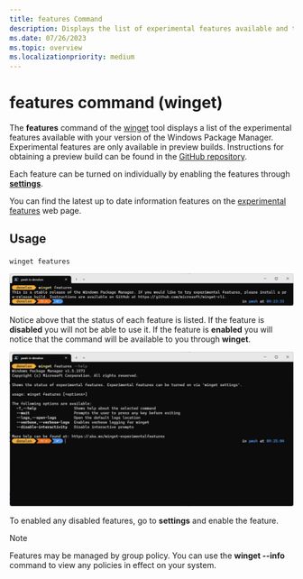 ```yaml
---
title: features Command
description: Displays the list of experimental features available and the state.
ms.date: 07/26/2023
ms.topic: overview
ms.localizationpriority: medium
---
```


# features command (winget)

The **features** command of the [winget](index.md) tool displays a list of the experimental features available with your version of the Windows Package Manager. Experimental features are only available in preview builds. Instructions for obtaining a preview build can be found in the [GitHub repository](https://github.com/microsoft/winget-cli).

Each feature can be turned on individually by enabling the features through [**settings**](./settings.md).

You can find the latest up to date information features on the [experimental features](https://aka.ms/winget-experimentalfeatures) web page.

## Usage

`winget features`

![features command](./images/features.png)

Notice above that the status of each feature is listed. If the feature is **disabled** you will not be able to use it. If the feature is **enabled** you will notice that the command will be available to you through **winget**.

![features command help options](./images/features-help.png)

To enabled any disabled features, go to **settings** and enable the feature.

> [!NOTE]
> Features may be managed by group policy. You can use the **winget --info** command to view any policies in effect on your system.
